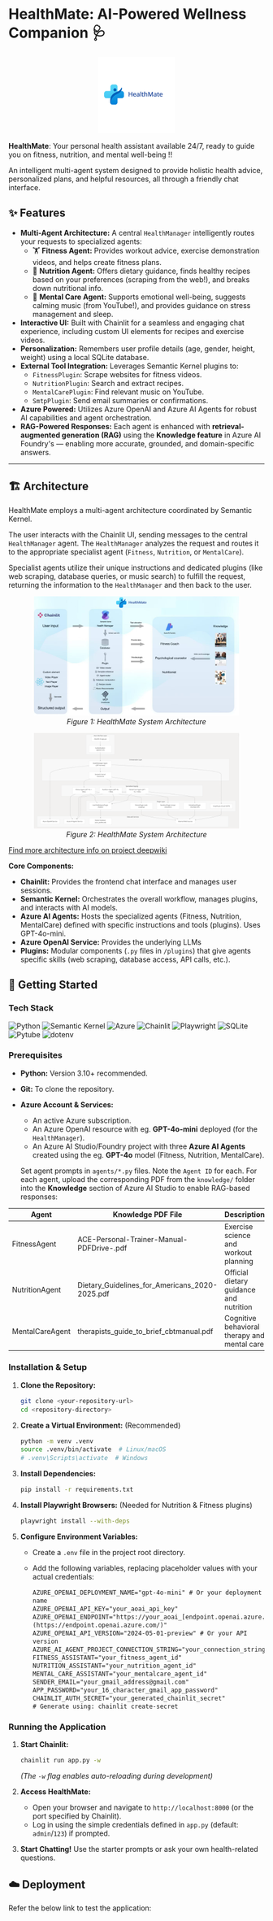 # HealthMate: AI-Powered Wellness Companion 🩺
<!-- 🚀 -->

<p align="center">
  <img src="./public/logo_light.png" alt="HealthMate Logo" width="150"/>
</p>

**HealthMate**: Your personal health assistant available 24/7, ready to guide you on fitness, nutrition, and mental well-being !!

An intelligent multi-agent system designed to provide holistic health advice, personalized plans, and helpful resources, all through a friendly chat interface.
<!-- 
Whether you're looking to get fit, eat healthier, or manage stress, HealthMate acts as your knowledgeable guide, orchestrating specialized AI agents to deliver the best possible support. -->

## ✨ Features

* **Multi-Agent Architecture:** 
    A central `HealthManager` intelligently routes your requests to specialized agents:
    * 🏋️ **Fitness Agent:** Provides workout advice, exercise demonstration videos, and helps create fitness plans.
    * 🍎 **Nutrition Agent:** Offers dietary guidance, finds healthy recipes based on your preferences (scraping from the web!), and breaks down nutritional info.
    * 🧠 **Mental Care Agent:** Supports emotional well-being, suggests calming music (from YouTube!), and provides guidance on stress management and sleep.
* **Interactive UI:** 
    Built with Chainlit for a seamless and engaging chat experience, including custom UI elements for recipes and exercise videos.
* **Personalization:** 
    Remembers user profile details (age, gender, height, weight) using a local SQLite database.
* **External Tool Integration:** 
    Leverages Semantic Kernel plugins to:
    * `FitnessPlugin`: Scrape websites for fitness videos.
    * `NutritionPlugin`: Search and extract recipes.
    * `MentalCarePlugin`: Find relevant music on YouTube.
    * `SmtpPlugin`: Send email summaries or confirmations.
    <!-- using Playwright)
    using Playwright)
    using Pytube)
    using Gmail) -->
    <!-- * *(Optional: Add ICS Calendar generation if implemented)* -->
* **Azure Powered:** 
    Utilizes Azure OpenAI and Azure AI Agents for robust AI capabilities and agent orchestration.
* **RAG-Powered Responses:** 
    Each agent is enhanced with **retrieval-augmented generation (RAG)** using the **Knowledge feature** in Azure AI Foundry's — enabling more accurate, grounded, and domain-specific answers.


---

## 🏗️ Architecture

HealthMate employs a multi-agent architecture coordinated by Semantic Kernel. 

The user interacts with the Chainlit UI, sending messages to the central `HealthManager` agent. The `HealthManager` analyzes the request and routes it to the appropriate specialist agent (`Fitness`, `Nutrition`, or `MentalCare`). 

Specialist agents utilize their unique instructions and dedicated plugins (like web scraping, database queries, or music search) to fulfill the request, returning the information to the `HealthManager` and then back to the user.


<p align="center">
  <img src="./architecture.jpg" alt="HealthMate Architecture Diagram" width="80%"/>
  <br/><em>Figure 1: HealthMate System Architecture</em>
</p>

<p align="center">
  <img src="./public/architecture-2.png" alt="HealthMate Architecture Diagram" width="80%"/>
  <br/><em>Figure 2: HealthMate System Architecture</em>
</p>

[Find more architecture info on project deepwiki](https://deepwiki.com/realzjc/HealthMate)

**Core Components:**

* **Chainlit:** Provides the frontend chat interface and manages user sessions.
* **Semantic Kernel:** Orchestrates the overall workflow, manages plugins, and interacts with AI models.
* **Azure AI Agents:** Hosts the specialized agents (Fitness, Nutrition, MentalCare) defined with specific instructions and tools (plugins). Uses GPT-4o-mini.
* **Azure OpenAI Service:** Provides the underlying LLMs
* **Plugins:** Modular components (`.py` files in `/plugins`) that give agents specific skills (web scraping, database access, API calls, etc.).


## 🚀 Getting Started

### Tech Stack

![Python](https://img.shields.io/badge/Python-3.11+-blue?style=for-the-badge&logo=python&logoColor=white)
![Semantic Kernel](https://img.shields.io/badge/Semantic%20Kernel-Microsoft-orange?style=for-the-badge)
![Azure](https://img.shields.io/badge/Azure-OpenAI%20%26%20AI%20Agents-blue?style=for-the-badge&logo=microsoftazure&logoColor=white)
![Chainlit](https://img.shields.io/badge/Chainlit-UI-green?style=for-the-badge)
![Playwright](https://img.shields.io/badge/Playwright-Web%20Scraping-darkgreen?style=for-the-badge&logo=playwright)
![SQLite](https://img.shields.io/badge/SQLite-Database-blue?style=for-the-badge&logo=sqlite&logoColor=white)
![Pytube](https://img.shields.io/badge/Pytube-YouTube-red?style=for-the-badge&logo=youtube)
![dotenv](https://img.shields.io/badge/dotenv-Config-yellow?style=for-the-badge)

### Prerequisites

* **Python:** Version 3.10+ recommended.
* **Git:** To clone the repository.
* **Azure Account & Services:**
    * An active Azure subscription.
    * An Azure OpenAI resource with eg. **GPT-4o-mini** deployed (for the `HealthManager`).
    * An Azure AI Studio/Foundry project with three **Azure AI Agents** created using the eg. **GPT-4o** model (Fitness, Nutrition, MentalCare). 

    Set agent prompts in `agents/*.py` files. Note the `Agent ID` for each. For each agent, upload the corresponding PDF from the `knowledge/` folder into the **Knowledge** section of Azure AI Studio to enable RAG-based responses:

| Agent            | Knowledge PDF File                                      | Description                                |
|------------------|---------------------------------------------------------|--------------------------------------------|
| FitnessAgent     | ACE-Personal-Trainer-Manual-PDFDrive-.pdf              | Exercise science and workout planning      |
| NutritionAgent   | Dietary_Guidelines_for_Americans_2020-2025.pdf         | Official dietary guidance and nutrition    |
| MentalCareAgent  | therapists_guide_to_brief_cbtmanual.pdf                | Cognitive behavioral therapy and mental care |

### Installation & Setup

1.  **Clone the Repository:**
    ```bash
    git clone <your-repository-url>
    cd <repository-directory>
    ```

2.  **Create a Virtual Environment:** (Recommended)
    ```bash
    python -m venv .venv
    source .venv/bin/activate  # Linux/macOS
    # .venv\Scripts\activate  # Windows
    ```

3.  **Install Dependencies:**
    ```bash
    pip install -r requirements.txt
    ```

4.  **Install Playwright Browsers:** (Needed for Nutrition & Fitness plugins)
    ```bash
    playwright install --with-deps
    ```

5.  **Configure Environment Variables:**
    * Create a `.env` file in the project root directory.
    * Add the following variables, replacing placeholder values with your actual credentials:

        ```dotenv
        AZURE_OPENAI_DEPLOYMENT_NAME="gpt-4o-mini" # Or your deployment name
        AZURE_OPENAI_API_KEY="your_aoai_api_key"
        AZURE_OPENAI_ENDPOINT="https://your_aoai_[endpoint.openai.azure.com/](https://endpoint.openai.azure.com/)"
        AZURE_OPENAI_API_VERSION="2024-05-01-preview" # Or your API version
        AZURE_AI_AGENT_PROJECT_CONNECTION_STRING="your_connection_string"
        FITNESS_ASSISTANT="your_fitness_agent_id"
        NUTRITION_ASSISTANT="your_nutrition_agent_id"
        MENTAL_CARE_ASSISTANT="your_mentalcare_agent_id"
        SENDER_EMAIL="your_gmail_address@gmail.com"
        APP_PASSWORD="your_16_character_gmail_app_password"
        CHAINLIT_AUTH_SECRET="your_generated_chainlit_secret" 
        # Generate using: chainlit create-secret
        ```

### Running the Application

1.  **Start Chainlit:**
    ```bash
    chainlit run app.py -w
    ```
    *(The `-w` flag enables auto-reloading during development)*

2.  **Access HealthMate:**
    * Open your browser and navigate to `http://localhost:8000` (or the port specified by Chainlit).
    * Log in using the simple credentials defined in `app.py` (default: `admin`/`123`) if prompted.

3.  **Start Chatting!** Use the starter prompts or ask your own health-related questions.

## ☁️ Deployment

Refer the below link to test the application:
<!-- 
Project Link: https://HealthMate-ebb2fue5ewbegcgv.eastus2-01.azurewebsites.net -->

<!-- ## 💡 Future Improvements

* **Persistent & Scalable Storage:** Replace SQLite with a cloud database (e.g., Azure SQL, Cosmos DB) for user profiles.
* **Enhanced Personalization:** Track progress, preferences, and provide proactive recommendations.
* **Wearable Integration:** Connect with fitness trackers or health APIs.
* **Calendar Integration:** Implement direct calendar event creation (using `.ics` generation or potentially MS Graph/Google Calendar API).
* **More Modalities:** Explore image analysis (e.g., food logging) or voice input. -->

<!-- ## 🙏 Acknowledgements

* The [Semantic Kernel](https://github.com/microsoft/semantic-kernel) team for the powerful orchestration framework.
* The [Chainlit](https://chainlit.io/) team for the awesome chat UI library.
* Azure AI and OpenAI for the cutting-edge AI models. -->

<!-- ## Team
- **Yushuhong Lin** ([ylin766](https://github.com/ylin766))
- **Akhil Deshneni** ([deshneni-akhil](https://github.com/deshneni-akhil)) -->
